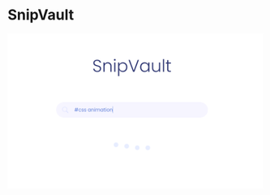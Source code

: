 # SnipVault
![SnipVault Image](https://github.com/VeronGoggans/SnipVault/blob/master/docs/img/snipvault.png?raw=true)

